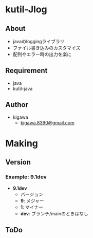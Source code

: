 # kutil-Jlog

## About

* javaのloggingライブラリ
* ファイル書き込みのカスタマイズ
* 配列やエラー時の出力を楽に

## Requirement

* java
* kutil-java

## Author

* kigawa
    * kigawa.8390@gmail.com

# Making

## Version

### Example: 9.1dev

* **9.1dev**
    * バージョン
    * **9**: メジャー
    * **1**: マイナー
    * **dev**: ブランチ/mainのときはなし

## ToDo
